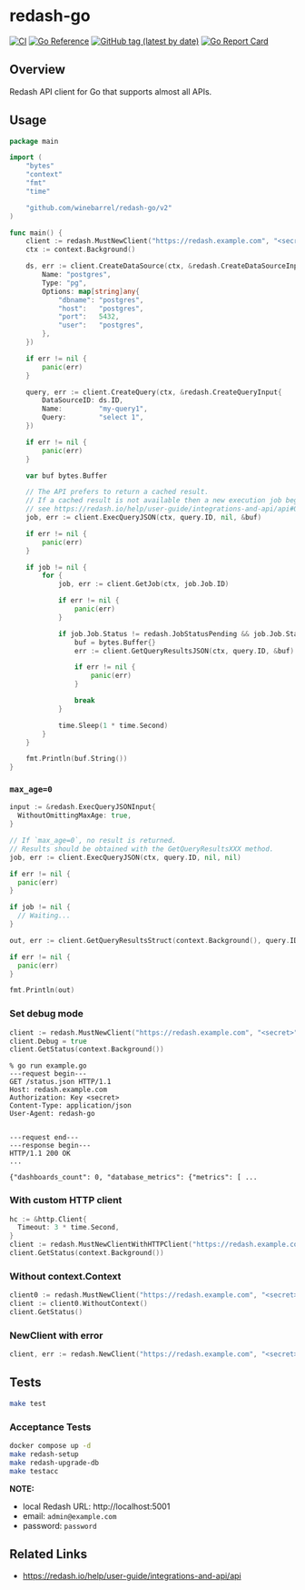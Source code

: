 # redash-go

[![CI](https://github.com/winebarrel/redash-go/actions/workflows/ci.yml/badge.svg)](https://github.com/winebarrel/redash-go/actions/workflows/ci.yml)
[![Go Reference](https://pkg.go.dev/badge/github.com/winebarrel/redash-go/v2.svg)](https://pkg.go.dev/github.com/winebarrel/redash-go/v2)
[![GitHub tag (latest by date)](https://img.shields.io/github/v/tag/winebarrel/redash-go)](https://github.com/winebarrel/redash-go/tags)
[![Go Report Card](https://goreportcard.com/badge/github.com/winebarrel/redash-go/v2)](https://goreportcard.com/report/github.com/winebarrel/redash-go/v2)

## Overview

Redash API client for Go that supports almost all APIs.

## Usage

```go
package main

import (
	"bytes"
	"context"
	"fmt"
	"time"

	"github.com/winebarrel/redash-go/v2"
)

func main() {
	client := redash.MustNewClient("https://redash.example.com", "<secret>")
	ctx := context.Background()

	ds, err := client.CreateDataSource(ctx, &redash.CreateDataSourceInput{
		Name: "postgres",
		Type: "pg",
		Options: map[string]any{
			"dbname": "postgres",
			"host":   "postgres",
			"port":   5432,
			"user":   "postgres",
		},
	})

	if err != nil {
		panic(err)
	}

	query, err := client.CreateQuery(ctx, &redash.CreateQueryInput{
		DataSourceID: ds.ID,
		Name:         "my-query1",
		Query:        "select 1",
	})

	if err != nil {
		panic(err)
	}

	var buf bytes.Buffer

	// The API prefers to return a cached result.
	// If a cached result is not available then a new execution job begins and the job object is returned.
	// see https://redash.io/help/user-guide/integrations-and-api/api#Queries
	job, err := client.ExecQueryJSON(ctx, query.ID, nil, &buf)

	if err != nil {
		panic(err)
	}

	if job != nil {
		for {
			job, err := client.GetJob(ctx, job.Job.ID)

			if err != nil {
				panic(err)
			}

			if job.Job.Status != redash.JobStatusPending && job.Job.Status != redash.JobStatusStarted {
				buf = bytes.Buffer{}
				err := client.GetQueryResultsJSON(ctx, query.ID, &buf)

				if err != nil {
					panic(err)
				}

				break
			}

			time.Sleep(1 * time.Second)
		}
	}

	fmt.Println(buf.String())
}
```

### `max_age=0`

```go
input := &redash.ExecQueryJSONInput{
  WithoutOmittingMaxAge: true,
}

// If `max_age=0`, no result is returned.
// Results should be obtained with the GetQueryResultsXXX method.
job, err := client.ExecQueryJSON(ctx, query.ID, nil, nil)

if err != nil {
  panic(err)
}

if job != nil {
  // Waiting...
}

out, err := client.GetQueryResultsStruct(context.Background(), query.ID)

if err != nil {
  panic(err)
}

fmt.Println(out)
```

### Set debug mode

```go
client := redash.MustNewClient("https://redash.example.com", "<secret>")
client.Debug = true
client.GetStatus(context.Background())
```

```
% go run example.go
---request begin---
GET /status.json HTTP/1.1
Host: redash.example.com
Authorization: Key <secret>
Content-Type: application/json
User-Agent: redash-go


---request end---
---response begin---
HTTP/1.1 200 OK
...

{"dashboards_count": 0, "database_metrics": {"metrics": [ ...
```

### With custom HTTP client

```go
hc := &http.Client{
  Timeout: 3 * time.Second,
}
client := redash.MustNewClientWithHTTPClient("https://redash.example.com", "<secret>", hc)
client.GetStatus(context.Background())
```

### Without context.Context

```go
client0 := redash.MustNewClient("https://redash.example.com", "<secret>")
client := client0.WithoutContext()
client.GetStatus()
```

### NewClient with error

```go
client, err := redash.NewClient("https://redash.example.com", "<secret>")
```

## Tests

```sh
make test
```

### Acceptance Tests

```sh
docker compose up -d
make redash-setup
make redash-upgrade-db
make testacc
```

**NOTE:**
* local Redash URL: http://localhost:5001
* email: `admin@example.com`
* password: `password`

## Related Links

* https://redash.io/help/user-guide/integrations-and-api/api

